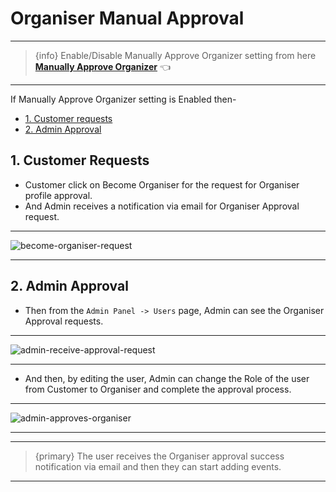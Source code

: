 # Organiser Manual Approval

---

> {info} Enable/Disable Manually Approve Organizer setting from here **[Manually Approve Organizer](https://eventmie-pro-docs.classiebit.com/docs/1.7/admin/settings#Multi-Vendor)** 👈

---

If Manually Approve Organizer setting is Enabled then-

-   [1. Customer requests](#1-customer-requests)
-   [2. Admin Approval](#2-admin-approval)

<a name="1-customer-requests"></a>

## 1. Customer Requests

-   Customer click on Become Organiser for the request for Organiser profile approval.
-   And Admin receives a notification via email for Organiser Approval request.

---

![become-organiser-request](https://eventmie-pro-docs.classiebit.com/images/v2/EventmieProFullyLoadedV2.0/CustomerRequestss.png "become-organiser-request")

---

<a name="2-admin-approval"></a>

## 2. Admin Approval

-   Then from the `Admin Panel -> Users` page, Admin can see the Organiser Approval requests.

---

![admin-receive-approval-request](https://eventmie-pro-docs.classiebit.com/images/admin-receive-approval-request.jpg "admin-receive-approval-request")

---

-   And then, by editing the user, Admin can change the Role of the user from Customer to Organiser and complete the approval process.

---

![admin-approves-organiser](https://eventmie-pro-docs.classiebit.com/images/admin-approves-organiser.jpg "admin-approves-organiser")

---

---

> {primary} The user receives the Organiser approval success notification via email and then they can start adding events.

---
